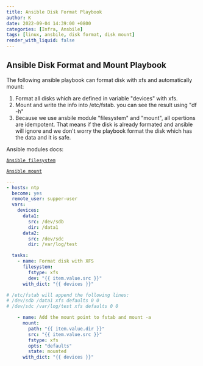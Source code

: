 ```yaml
---
title: Ansible Disk Format Playbook
author: K
date: 2022-09-04 14:39:00 +0800
categories: [Infra, Ansbile]
tags: [linux, ansbile, disk format, disk mount]
render_with_liquid: false
---
```


## Ansible Disk Format and Mount Playbook 
The following ansible playbook can format disk with xfs and automatically mount:
1. Format all disks which are defined in variable "devices" with xfs.
2. Mount and write the info into /etc/fstab. you can see the result using "df -h"
3. Because we use ansbile module "filesystem" and "mount", all opertions are idempotent. That means if the disk is already formated and ansible will ignore and we don't worry the playbook format the disk which has the data and it is safe.

Ansible modules docs:

[`Ansible filesystem`](https://docs.ansible.com/ansible/latest/collections/community/general/filesystem_module.html) 

[`Ansible mount`](https://docs.ansible.com/ansible/latest/collections/ansible/posix/mount_module.html#ansible-collections-ansible-posix-mount-module) 


```yaml
---
- hosts: ntp
  become: yes
  remote_user: supper-user
  vars:
    devices:
      data1:
        src: /dev/sdb
        dir: /data1
      data2:
        src: /dev/sdc
        dir: /var/log/test

  tasks:
    - name: Format disk with XFS
      filesystem:
        fstype: xfs
        dev: "{{ item.value.src }}"
      with_dict: "{{ devices }}"

# /etc/fstab will append the following lines:
# /dev/sdb /data1 xfs defaults 0 0
# /dev/sdc /var/log/test xfs defaults 0 0

    - name: Add the mount point to fstab and mount -a
      mount:
        path: "{{ item.value.dir }}"
        src: "{{ item.value.src }}"
        fstype: xfs
        opts: "defaults"
        state: mounted
      with_dict: "{{ devices }}"
```
